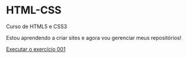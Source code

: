 # HTML-CSS
 Curso de HTML5 e CSS3

Estou aprendendo a criar sites e agora vou gerenciar meus repositórios!

<a href="https://vini3h.github.io/html-css/exercicios/ex001/index.html">Executar o exercício 001 </a>
